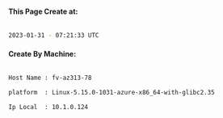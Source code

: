 
   
#### This Page Create at:

```bash

2023-01-31 - 07:21:33 UTC

```

#### Create By Machine:

```bash

Host Name : fv-az313-78

platform  : Linux-5.15.0-1031-azure-x86_64-with-glibc2.35

Ip Local  : 10.1.0.124

```

